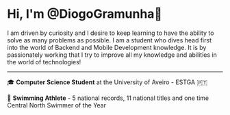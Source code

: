 # Hi, I'm @DiogoGramunha👋

I am driven by curiosity and I desire to keep learning to have the ability to solve as many problems as possible. I am a student who dives head first into the world of Backend and Mobile Development knowledge. It is by passionately working that I try to improve all my knowledge and abilities in the world of technologies!

---

🎓 **Computer Science Student** at the University of Aveiro - ESTGA 🇵🇹 

🏅 **Swimming Athlete** - 5 national records, 11 national titles and one time Central North Swimmer of the Year

<!--
**DiogoGramunha/DiogoGramunha** is a ✨ _special_ ✨ repository because its `README.md` (this file) appears on your GitHub profile.

Here are some ideas to get you started:

- 🔭 I’m currently working on ...
- 🌱 I’m currently learning ...
- 👯 I’m looking to collaborate on ...
- 🤔 I’m looking for help with ...
- 💬 Ask me about ...
- 📫 How to reach me: ...
- 😄 Pronouns: ...
- ⚡ Fun fact: ...
-->
